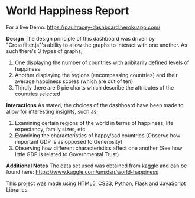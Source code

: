 # World Happiness Report
For a live Demo: https://paultracey-dashboard.herokuapp.com/

**Design**
The design principle of this dashboard was driven by "Crossfilter.js"'s ability to allow the graphs to interact with one another. As such there's 3 types of graphs;
1. One displaying the number of countries with aribitarily defined levels of happiness
2. Another displaying the regions (encompassing countries) and their average happiness scores (which are out of ten)
3. Thirdly there are 6 pie charts which describe the attributes of the countries selected

**Interactions**
As stated, the choices of the dashboard have been made to allow for interesting insights, such as;
1. Examining certain regions of the world in terms of happiness, life expectancy, family sizes, etc.
2. Examining the characteristics of happy/sad countries (Observe how important GDP is as opposed to Generosity)
3. Observing how different characteristics affect one another (See how little GDP is related to Governmental Trust)

**Additional Notes**
The data set used was obtained from kaggle and can be found here: https://www.kaggle.com/unsdsn/world-happiness

This project was made using HTML5, CSS3, Python, Flask and JavaScript Libraries.

